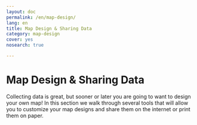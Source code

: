 ```yaml
---
layout: doc
permalink: /en/map-design/
lang: en
title: Map Design & Sharing Data
category: map-design
cover: yes
nosearch: true

---
```


Map Design & Sharing Data
==========================
Collecting data is great, but sooner or later you are going to
want to design your own map! In this section we walk through several
tools that will allow you to customize your map designs and share
them on the internet or print them on paper.
